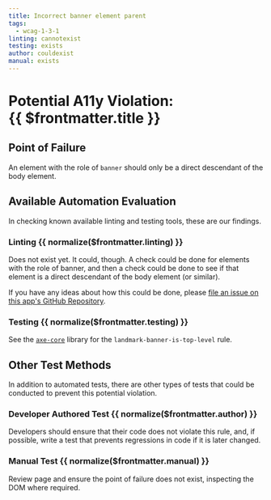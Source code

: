 ```yaml
---
title: Incorrect banner element parent
tags: 
  - wcag-1-3-1
linting: cannotexist
testing: exists
author: couldexist
manual: exists
---
```


<script setup>
  const normalize = (value) => {
    const v = (value || '').toLowerCase()
    if (v === 'exists') return 'Exists'
    if (v === 'couldexist') return 'Could Exist'
    if (v === 'cannotexist') return 'Cannot Exist'
    if (v === 'shouldexist') return 'Should Exist'
    if (v === 'mustexist') return 'Must Exist'
    return '—'
  }
</script>

# Potential A11y Violation:<br/>{{ $frontmatter.title }}

## Point of Failure

An element with the role of `banner` should only be a direct descendant of the body element.

## Available Automation Evaluation

In checking known available linting and testing tools, these are our findings.

### Linting <Badge type="info">{{ normalize($frontmatter.linting) }}</Badge>

Does not exist yet. It could, though. A check could be done for elements with the role of banner, and then a check could be done to see if that element is a direct descendant of the body element (or similar).

If you have any ideas about how this could be done, please [file an issue on this app's GitHub Repository](https://github.com/MelSumner/a11y-automation/issues).

### Testing <Badge type="info">{{ normalize($frontmatter.testing) }}</Badge>

See the [`axe-core`](https://github.com/dequelabs/axe-core) library for the `landmark-banner-is-top-level` rule.

## Other Test Methods

In addition to automated tests, there are other types of tests that could be conducted to prevent this potential violation.

### Developer Authored Test <Badge type="info">{{ normalize($frontmatter.author) }}</Badge>

Developers should ensure that their code does not violate this rule, and, if possible, write a test that prevents regressions in code if it is later changed.

### Manual Test <Badge type="info">{{ normalize($frontmatter.manual) }}</Badge>

Review page and ensure the point of failure does not exist, inspecting the DOM where required.


<TagLinks />
